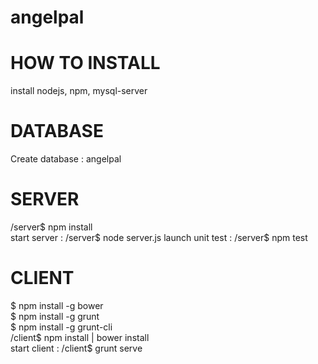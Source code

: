 angelpal
========

HOW TO INSTALL
============

install nodejs, npm, mysql-server

DATABASE
========
Create database : angelpal

SERVER
======
/server$ npm install
<br>
start server : /server$ node server.js
launch unit test : /server$ npm test

CLIENT
======
$ npm install -g bower
<br>
$ npm install -g grunt
<br>
$ npm install -g grunt-cli
<br>
/client$ npm install | bower install
<br>
start client : /client$ grunt serve
 

